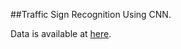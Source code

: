 ##Traffic Sign Recognition Using CNN.

Data is available at [here](https://www.kaggle.com/valentynsichkar/traffic-signs-preprocessed/version/1).


